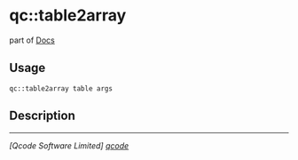 qc::table2array
===============

part of [Docs](.)

Usage
-----
`qc::table2array table args`

Description
-----------


----------------------------------
*[Qcode Software Limited] [qcode]*

[qcode]: www.qcode.co.uk "Qcode Software"